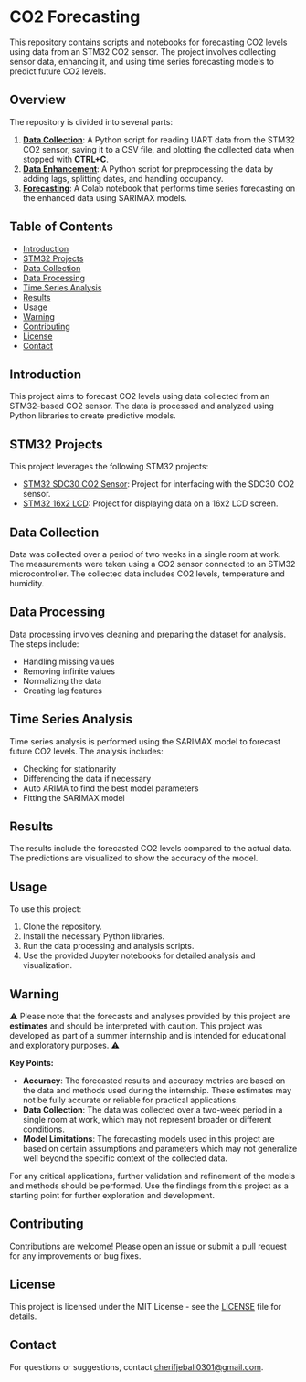 # CO2 Forecasting

This repository contains scripts and notebooks for forecasting CO2 levels using data from an STM32 CO2 sensor. The project involves collecting sensor data, enhancing it, and using time series forecasting models to predict future CO2 levels.

## Overview

The repository is divided into several parts:

1. **[Data Collection](Data_plot.py)**: A Python script for reading UART data from the STM32 CO2 sensor, saving it to a CSV file, and plotting the collected data when stopped with **CTRL+C**.
2. **[Data Enhancement](Enhanche_data.py)**: A Python script for preprocessing the data by adding lags, splitting dates, and handling occupancy.
3. **[Forecasting](CO2_prevision.ipynb)**: A Colab notebook that performs time series forecasting on the enhanced data using SARIMAX models.

## Table of Contents

- [Introduction](#introduction)
- [STM32 Projects](#stm32-projects)
- [Data Collection](#data-collection)
- [Data Processing](#data-processing)
- [Time Series Analysis](#time-series-analysis)
- [Results](#results)
- [Usage](#usage)
- [Warning](#warning)
- [Contributing](#contributing)
- [License](#license)
- [Contact](#contact)

## Introduction

This project aims to forecast CO2 levels using data collected from an STM32-based CO2 sensor. The data is processed and analyzed using Python libraries to create predictive models.

## STM32 Projects

This project leverages the following STM32 projects:
- [STM32 SDC30 CO2 Sensor](https://github.com/cherifon/STM32_SDC30_CO2_Sensor): Project for interfacing with the SDC30 CO2 sensor.
- [STM32 16x2 LCD](https://github.com/cherifon/STM32_16x2_LCD): Project for displaying data on a 16x2 LCD screen.

## Data Collection

Data was collected over a period of two weeks in a single room at work. The measurements were taken using a CO2 sensor connected to an STM32 microcontroller. The collected data includes CO2 levels, temperature and humidity.

## Data Processing

Data processing involves cleaning and preparing the dataset for analysis. The steps include:
- Handling missing values
- Removing infinite values
- Normalizing the data
- Creating lag features

## Time Series Analysis

Time series analysis is performed using the SARIMAX model to forecast future CO2 levels. The analysis includes:
- Checking for stationarity
- Differencing the data if necessary
- Auto ARIMA to find the best model parameters
- Fitting the SARIMAX model

## Results

The results include the forecasted CO2 levels compared to the actual data. The predictions are visualized to show the accuracy of the model.

## Usage

To use this project:
1. Clone the repository.
2. Install the necessary Python libraries.
3. Run the data processing and analysis scripts.
4. Use the provided Jupyter notebooks for detailed analysis and visualization.

## Warning

⚠️ Please note that the forecasts and analyses provided by this project are **estimates** and should be interpreted with caution. This project was developed as part of a summer internship and is intended for educational and exploratory purposes. ⚠️

**Key Points:**
- **Accuracy**: The forecasted results and accuracy metrics are based on the data and methods used during the internship. These estimates may not be fully accurate or reliable for practical applications.
- **Data Collection**: The data was collected over a two-week period in a single room at work, which may not represent broader or different conditions.
- **Model Limitations**: The forecasting models used in this project are based on certain assumptions and parameters which may not generalize well beyond the specific context of the collected data.

For any critical applications, further validation and refinement of the models and methods should be performed. Use the findings from this project as a starting point for further exploration and development.


## Contributing

Contributions are welcome! Please open an issue or submit a pull request for any improvements or bug fixes.

## License

This project is licensed under the MIT License - see the [LICENSE](LICENSE) file for details.

## Contact

For questions or suggestions, contact [cherifjebali0301@gmail.com](mailto:cherifjebali0301@gmail.com).
